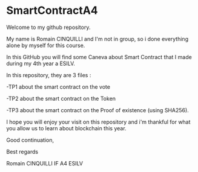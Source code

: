 # SmartContractA4

Welcome to my github repository. 

My name is Romain CINQUILLI and I'm not in group, so i done everything alone by myself for this course. 

In this GitHub you will find some Caneva about Smart Contract that I made during my 4th year a ESILV.

In this repository, they are 3 files :
 
 -TP1 about the smart contract on the vote
 
 -TP2 about the smart contract on the Token 
 
 -TP3 about the smart contract on the Proof of existence (using SHA256).
 
 I hope you will enjoy your visit on this repository and i'm thankful for what you allow us to learn about blockchain this year. 
 
 Good continuation,
 
 Best regards
 
 Romain CINQUILLI 
 IF A4 ESILV
